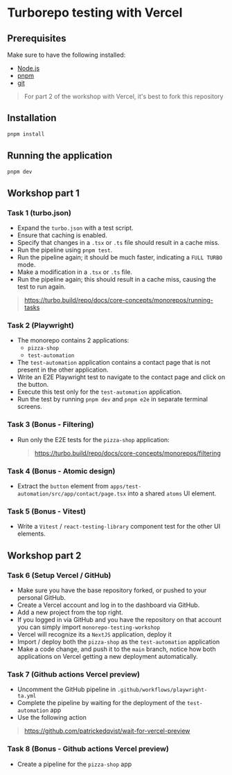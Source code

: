 # Turborepo testing with Vercel

## Prerequisites

Make sure to have the following installed:

- [Node.js](https://nodejs.org/en/download/)
- [pnpm](https://pnpm.io/installation)
- [git](https://git-scm.com/downloads)

> For part 2 of the workshop with Vercel, it's best to fork this repository

## Installation

```bash
pnpm install
```

## Running the application

```bash
pnpm dev
```

## Workshop part 1

### Task 1 (turbo.json)

- Expand the `turbo.json` with a test script.
- Ensure that caching is enabled.
- Specify that changes in a `.tsx` or `.ts` file should result in a cache miss.
- Run the pipeline using `pnpm test`.
- Run the pipeline again; it should be much faster, indicating a `FULL TURBO` mode.
- Make a modification in a `.tsx` or `.ts` file.
- Run the pipeline again; this should result in a cache miss, causing the test to run again.

> https://turbo.build/repo/docs/core-concepts/monorepos/running-tasks

### Task 2 (Playwright)

- The monorepo contains 2 applications:
  - `pizza-shop`
  - `test-automation`
- The `test-automation` application contains a contact page that is not present in the other application.
- Write an E2E Playwright test to navigate to the contact page and click on the button.
- Execute this test only for the `test-automation` application.
- Run the test by running `pnpm dev` and `pnpm e2e` in separate terminal screens.

### Task 3 (Bonus - Filtering)

- Run only the E2E tests for the `pizza-shop` application:

  > https://turbo.build/repo/docs/core-concepts/monorepos/filtering

### Task 4 (Bonus - Atomic design)

- Extract the `button` element from `apps/test-automation/src/app/contact/page.tsx` into a shared `atoms` UI element.

### Task 5 (Bonus - Vitest)

- Write a `Vitest` / `react-testing-library` component test for the other UI elements.

## Workshop part 2

### Task 6 (Setup Vercel / GitHub)

- Make sure you have the base repository forked, or pushed to your personal GitHub.
- Create a Vercel account and log in to the dashboard via GitHub.
- Add a new project from the top right.
- If you logged in via GitHub and you have the repository on that account you can simply import `monorepo-testing-workshop`
- Vercel will recognize its a `NextJS` application, deploy it
- Import / deploy both the `pizza-shop` as the `test-automation` application
- Make a code change, and push it to the `main` branch, notice how both applications on Vercel getting a new deployment automatically.

### Task 7 (Github actions Vercel preview)

- Uncomment the GitHub pipeline in `.github/workflows/playwright-ta.yml`
- Complete the pipeline by waiting for the deployment of the `test-automation` app
- Use the following action

> https://github.com/patrickedqvist/wait-for-vercel-preview

### Task 8 (Bonus - Github actions Vercel preview)

- Create a pipeline for the `pizza-shop` app
